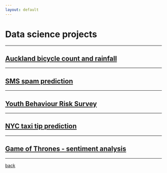 ```yaml
---
layout: default
---
```


# Data science projects
---
## [Auckland bicycle count and rainfall](/data-sci-proj/bicycle.html)
___
## [SMS spam prediction](/data-sci-proj/spam.html)
___
## [Youth Behaviour Risk Survey](/data-sci-proj/survey.html)
___
## [NYC taxi tip prediction](/data-sci-proj/taxi.html)
___
## [Game of Thrones - sentiment analysis](/data-sci-proj/gameofthrones.html)
___

[back](./)
